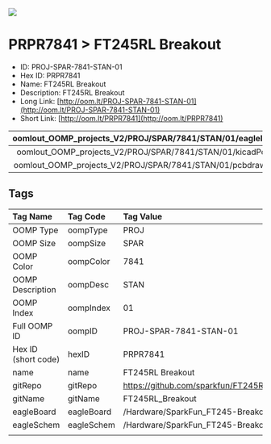 


  
![][im]
# PRPR7841 > FT245RL Breakout

- ID: PROJ-SPAR-7841-STAN-01
- Hex ID: PRPR7841
- Name: FT245RL Breakout
- Description: FT245RL Breakout
- Long Link: [http://oom.lt/PROJ-SPAR-7841-STAN-01](http://oom.lt/PROJ-SPAR-7841-STAN-01)
- Short Link: [http://oom.lt/PRPR7841](http://oom.lt/PRPR7841)
  

|oomlout_OOMP_projects_V2/PROJ/SPAR/7841/STAN/01/eagleImage.png|oomlout_OOMP_projects_V2/PROJ/SPAR/7841/STAN/01/eagleSchemImage.png|oomlout_OOMP_projects_V2/PROJ/SPAR/7841/STAN/01/kicadPcb3dFront.png|oomlout_OOMP_projects_V2/PROJ/SPAR/7841/STAN/01/kicadPcb3dBack.png|
| :---: | :---: | :---: | :---: |
|oomlout_OOMP_projects_V2/PROJ/SPAR/7841/STAN/01/kicadPcb3d.png|oomlout_OOMP_projects_V2/PROJ/SPAR/7841/STAN/01/bomBack.png|oomlout_OOMP_projects_V2/PROJ/SPAR/7841/STAN/01/bomFront.png|oomlout_OOMP_projects_V2/PROJ/SPAR/7841/STAN/01/pcbdraw.svg|
|oomlout_OOMP_projects_V2/PROJ/SPAR/7841/STAN/01/pcbdrawBack.svg||||

## Tags
  

|Tag Name|Tag Code|Tag Value|
| :--- | :--- | :--- |
|OOMP Type|oompType|PROJ|
|OOMP Size|oompSize|SPAR|
|OOMP Color|oompColor|7841|
|OOMP Description|oompDesc|STAN|
|OOMP Index|oompIndex|01|
|Full OOMP ID|oompID|PROJ-SPAR-7841-STAN-01|
|Hex ID (short code)|hexID|PRPR7841|
|name|name|FT245RL Breakout|
|gitRepo|gitRepo|https://github.com/sparkfun/FT245RL_Breakout|
|gitName|gitName|FT245RL_Breakout|
|eagleBoard|eagleBoard|/Hardware/SparkFun_FT245-Breakout.brd|
|eagleSchem|eagleSchem|/Hardware/SparkFun_FT245-Breakout.sch|
||||



[im]: PROJ/SPAR/7841/STAN/01/kicadPcb3d_450.png

